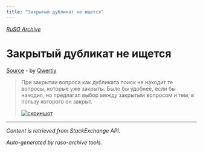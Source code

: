 ```yaml
---
title: "Закрытый дубликат не ищется"
---
```

<p><i><a href="https://github.com/MSDN-WhiteKnight/ruso-archive/">RuSO Archive</a></i></p>
<h1>Закрытый дубликат не ищется</h1>
<p><a href="https://ru.meta.stackoverflow.com/questions/9903/%d0%97%d0%b0%d0%ba%d1%80%d1%8b%d1%82%d1%8b%d0%b9-%d0%b4%d1%83%d0%b1%d0%bb%d0%b8%d0%ba%d0%b0%d1%82-%d0%bd%d0%b5-%d0%b8%d1%89%d0%b5%d1%82%d1%81%d1%8f">Source</a> - by <a href="https://ru.meta.stackoverflow.com/users/178988/qwertiy">Qwertiy</a></p>
<blockquote>
<p>При закрытии вопроса как дубликата поиск не находит те вопросы, которые уже закрыты. Было бы удобнее, если бы находил, но предлагал выбор между закрытым вопросом и тем, в пользу которого он закрыт.</p>

<p><a href="https://i.stack.imgur.com/P7MEU.png" rel="nofollow noreferrer"><img src="https://i.stack.imgur.com/P7MEU.png" alt="скриншот"></a></p>

</blockquote>
<hr/>
<p><i>Content is retrieved from StackExchange API. </i></p>
<p><i>Auto-generated by ruso-archive tools. </i></p>
